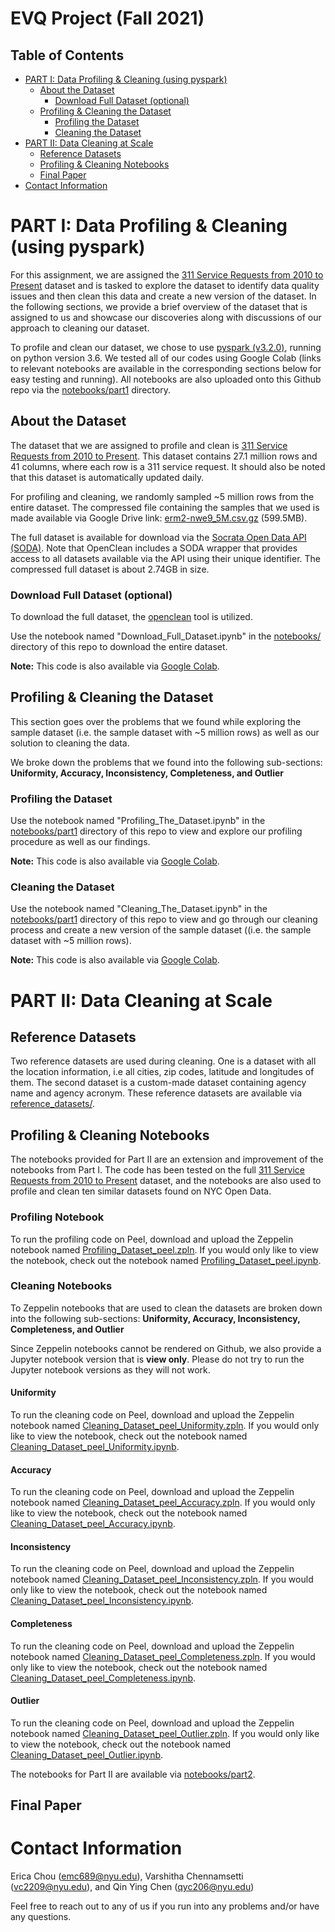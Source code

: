 # EVQ Project (Fall 2021)

## Table of Contents
* [PART I: Data Profiling & Cleaning (using pyspark)](#part-i-data-profiling--cleaning-using-pyspark)
    * [About the Dataset](#about-the-dataset)
        * [Download Full Dataset (optional)](#download-full-dataset-optional)
    * [Profiling & Cleaning the Dataset](#profiling--cleaning-the-dataset)
        * [Profiling the Dataset](#profiling-the-dataset)
        * [Cleaning the Dataset](#cleaning-the-dataset)
* [PART II: Data Cleaning at Scale](#part-ii-data-cleaning-at-scale)
    * [Reference Datasets](#reference-datasets)
    * [Profiling & Cleaning Notebooks](#profiling--cleaning-notebooks)
    * [Final Paper](#final-paper)
* [Contact Information](#contact-information)


# PART I: Data Profiling & Cleaning (using pyspark)

For this assignment, we are assigned the [311 Service Requests from 2010 to Present](https://data.cityofnewyork.us/Social-Services/311-Service-Requests-from-2010-to-Present/erm2-nwe9) dataset and is tasked to explore the dataset to identify data quality issues and then clean this data and create a new version of the dataset. In the following sections, we provide a brief overview of the dataset that is assigned to us and showcase our discoveries along with discussions of our approach to cleaning our dataset. 

To profile and clean our dataset, we chose to use [pyspark (v3.2.0)](https://spark.apache.org/docs/latest/api/python/getting_started/install.html), running on python version 3.6. We tested all of our codes using Google Colab (links to relevant notebooks are available in the corresponding sections below for easy testing and running). All notebooks are also uploaded onto this Github repo via the [notebooks/part1](https://github.com/qyc206/evq_big_data_project/tree/main/notebooks/part1) directory.

## About the Dataset

The dataset that we are assigned to profile and clean is [311 Service Requests from 2010 to Present](https://data.cityofnewyork.us/Social-Services/311-Service-Requests-from-2010-to-Present/erm2-nwe9). This dataset contains 27.1 million rows and 41 columns, where each row is a 311 service request. It should also be noted that this dataset is automatically updated daily.

For profiling and cleaning, we randomly sampled ~5 million rows from the entire dataset. The compressed file containing the samples that we used is made available via Google Drive link: [erm2-nwe9_5M.csv.gz](https://drive.google.com/file/d/12pLI--cbQ-wTHjiDbiCdghYMDBUthQGf/view?usp=sharing) (599.5MB). 

The full dataset is available for download via the [Socrata Open Data API (SODA)](https://dev.socrata.com/). Note that OpenClean includes a SODA wrapper that provides access to all datasets available via the API using their unique identifier. The compressed full dataset is about 2.74GB in size. 

### Download Full Dataset (optional)

To download the full dataset, the [openclean](https://github.com/VIDA-NYU/openclean) tool is utilized. 

Use the notebook named "Download_Full_Dataset.ipynb" in the [notebooks/](https://github.com/qyc206/evq_big_data_project/tree/main/notebooks) directory of this repo to download the entire dataset.

**Note:** This code is also available via [Google Colab](https://colab.research.google.com/drive/1Xy7rwx-p3Rjef4T5CoWoTGW2KKaVCBKP?usp=sharing).

## Profiling & Cleaning the Dataset

This section goes over the problems that we found while exploring the sample dataset (i.e. the sample dataset with ~5 million rows) as well as our solution to cleaning the data. 

We broke down the problems that we found into the following sub-sections: 
**Uniformity, Accuracy, Inconsistency, Completeness, and Outlier**

### Profiling the Dataset

Use the notebook named "Profiling_The_Dataset.ipynb" in the [notebooks/part1](https://github.com/qyc206/evq_big_data_project/tree/main/notebooks/part1) directory of this repo to view and explore our profiling procedure as well as our findings. 

**Note:** This code is also available via [Google Colab](https://colab.research.google.com/drive/1tk30gvS2qUptfBQTvsF68EuFWKPbwWY_?usp=sharing).

### Cleaning the Dataset

Use the notebook named "Cleaning_The_Dataset.ipynb" in the [notebooks/part1](https://github.com/qyc206/evq_big_data_project/tree/main/notebooks/part1) directory of this repo to view and go through our cleaning process and create a new version of the sample dataset ((i.e. the sample dataset with ~5 million rows).

**Note:** This code is also available via [Google Colab](https://colab.research.google.com/drive/1_EYqXb2oN889RPqRc8jwQaWygmpzKBiF?usp=sharing).


# PART II: Data Cleaning at Scale

## Reference Datasets

Two reference datasets are used during cleaning. One is a dataset with all the location information, i.e all cities, zip codes, latitude and longitudes of them. The second dataset is a custom-made dataset containing agency name and agency acronym. These reference datasets are available via [reference_datasets/](https://github.com/qyc206/evq_big_data_project/tree/main/reference_datasets).

## Profiling & Cleaning Notebooks

The notebooks provided for Part II are an extension and improvement of the notebooks from Part I. The code has been tested on the full [311 Service Requests from 2010 to Present](https://data.cityofnewyork.us/Social-Services/311-Service-Requests-from-2010-to-Present/erm2-nwe9) dataset, and the notebooks are also used to profile and clean ten similar datasets found on NYC Open Data.

### Profiling Notebook

To run the profiling code on Peel, download and upload the Zeppelin notebook named [Profiling_Dataset_peel.zpln](https://github.com/qyc206/evq_big_data_project/blob/main/notebooks/part2/Profiling_Dataset_peel.zpln). If you would only like to view the notebook, check out the notebook named [Profiling_Dataset_peel.ipynb](https://github.com/qyc206/evq_big_data_project/blob/main/notebooks/part2/Profiling_Dataset_peel.ipynb).

### Cleaning Notebooks

To Zeppelin notebooks that are used to clean the datasets are broken down into the following sub-sections: **Uniformity, Accuracy, Inconsistency, Completeness, and Outlier**

Since Zeppelin notebooks cannot be rendered on Github, we also provide a Jupyter notebook version that is **view only**. Please do not try to run the Jupyter  notebook versions as they will not work.

#### Uniformity

To run the cleaning code on Peel, download and upload the Zeppelin notebook named [Cleaning_Dataset_peel_Uniformity.zpln](https://github.com/qyc206/evq_big_data_project/blob/main/notebooks/part2/Cleaning_Dataset_peel_Uniformity.zpln). If you would only like to view the notebook, check out the notebook named [Cleaning_Dataset_peel_Uniformity.ipynb](https://github.com/qyc206/evq_big_data_project/blob/main/notebooks/part2/Cleaning_Dataset_peel_Uniformity.ipynb).

#### Accuracy

To run the cleaning code on Peel, download and upload the Zeppelin notebook named [Cleaning_Dataset_peel_Accuracy.zpln](). If you would only like to view the notebook, check out the notebook named [Cleaning_Dataset_peel_Accuracy.ipynb]().

#### Inconsistency

To run the cleaning code on Peel, download and upload the Zeppelin notebook named [Cleaning_Dataset_peel_Inconsistency.zpln](https://github.com/qyc206/evq_big_data_project/blob/main/notebooks/part2/Cleaning_Dataset_peel_Inconsistency.zpln). If you would only like to view the notebook, check out the notebook named [Cleaning_Dataset_peel_Inconsistency.ipynb](https://github.com/qyc206/evq_big_data_project/blob/main/notebooks/part2/Cleaning_Dataset_peel_Inconsistency.ipynb).

#### Completeness

To run the cleaning code on Peel, download and upload the Zeppelin notebook named [Cleaning_Dataset_peel_Completeness.zpln](https://github.com/qyc206/evq_big_data_project/blob/main/notebooks/part2/Cleaning_Dataset_peel_Completeness.zpln). If you would only like to view the notebook, check out the notebook named [Cleaning_Dataset_peel_Completeness.ipynb](https://github.com/qyc206/evq_big_data_project/blob/main/notebooks/part2/Cleaning_Dataset_peel_Completeness.ipynb).

#### Outlier

To run the cleaning code on Peel, download and upload the Zeppelin notebook named [Cleaning_Dataset_peel_Outlier.zpln](https://github.com/qyc206/evq_big_data_project/blob/main/notebooks/part2/Cleaning_Dataset_peel_Outlier.zpln). If you would only like to view the notebook, check out the notebook named [Cleaning_Dataset_peel_Outlier.ipynb](https://github.com/qyc206/evq_big_data_project/blob/main/notebooks/part2/Cleaning_Dataset_peel_Outlier.ipynb).


The notebooks for Part II are available via [notebooks/part2](https://github.com/qyc206/evq_big_data_project/tree/main/notebooks/part2).

## Final Paper


# Contact Information

Erica Chou (emc689@nyu.edu), Varshitha Chennamsetti (vc2209@nyu.edu), and Qin Ying Chen (qyc206@nyu.edu)

Feel free to reach out to any of us if you run into any problems and/or have any questions.  
